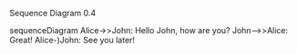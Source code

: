Sequence Diagram 0.4

sequenceDiagram
    Alice->>John: Hello John, how are you?
    John-->>Alice: Great!
    Alice-)John: See you later!
